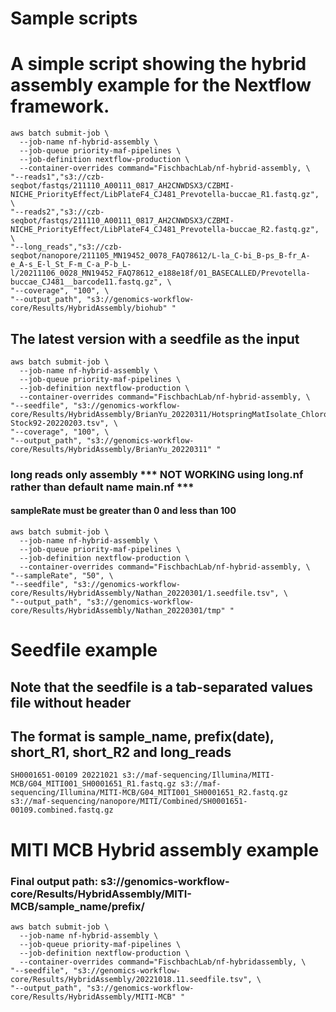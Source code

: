 Sample scripts
====================

# A simple script showing the hybrid assembly example for the Nextflow framework.


```{bash}
aws batch submit-job \
  --job-name nf-hybrid-assembly \
  --job-queue priority-maf-pipelines \
  --job-definition nextflow-production \
  --container-overrides command="FischbachLab/nf-hybrid-assembly, \
"--reads1","s3://czb-seqbot/fastqs/211110_A00111_0817_AH2CNWDSX3/CZBMI-NICHE_PriorityEffect/LibPlateF4_CJ481_Prevotella-buccae_R1.fastq.gz", \
"--reads2","s3://czb-seqbot/fastqs/211110_A00111_0817_AH2CNWDSX3/CZBMI-NICHE_PriorityEffect/LibPlateF4_CJ481_Prevotella-buccae_R2.fastq.gz", \
"--long_reads","s3://czb-seqbot/nanopore/211105_MN19452_0078_FAQ78612/L-la_C-bi_B-ps_B-fr_A-e_A-s_E-l_St_F-m_C-a_P-b_L-l/20211106_0028_MN19452_FAQ78612_e188e18f/01_BASECALLED/Prevotella-buccae_CJ481__barcode11.fastq.gz", \
"--coverage", "100", \
"--output_path", "s3://genomics-workflow-core/Results/HybridAssembly/biohub" "
```

## The latest version with a seedfile as the input
```{bash}
aws batch submit-job \
  --job-name nf-hybrid-assembly \
  --job-queue priority-maf-pipelines \
  --job-definition nextflow-production \
  --container-overrides command="FischbachLab/nf-hybrid-assembly, \
"--seedfile", "s3://genomics-workflow-core/Results/HybridAssembly/BrianYu_20220311/HotspringMatIsolate_Chloroflexus-Stock92-20220203.tsv", \
"--coverage", "100", \
"--output_path", "s3://genomics-workflow-core/Results/HybridAssembly/BrianYu_20220311" "
```

### long reads only assembly *** NOT WORKING using long.nf rather than default name main.nf ***
#### sampleRate must be greater than 0 and less than 100
```{bash}
aws batch submit-job \
  --job-name nf-hybrid-assembly \
  --job-queue priority-maf-pipelines \
  --job-definition nextflow-production \
  --container-overrides command="FischbachLab/nf-hybrid-assembly, \
"--sampleRate", "50", \
"--seedfile", "s3://genomics-workflow-core/Results/HybridAssembly/Nathan_20220301/1.seedfile.tsv", \
"--output_path", "s3://genomics-workflow-core/Results/HybridAssembly/Nathan_20220301/tmp" "
```

# Seedfile example
## Note that the seedfile is a tab-separated values file without header
## The format is sample_name, prefix(date), short_R1, short_R2 and long_reads

```{bash}
SH0001651-00109 20221021 s3://maf-sequencing/Illumina/MITI-MCB/G04_MITI001_SH0001651_R1.fastq.gz s3://maf-sequencing/Illumina/MITI-MCB/G04_MITI001_SH0001651_R2.fastq.gz s3://maf-sequencing/nanopore/MITI/Combined/SH0001651-00109.combined.fastq.gz
```
# MITI MCB Hybrid assembly example
### Final output path: s3://genomics-workflow-core/Results/HybridAssembly/MITI-MCB/sample_name/prefix/
```{bash}
aws batch submit-job \
  --job-name nf-hybrid-assembly \
  --job-queue priority-maf-pipelines \
  --job-definition nextflow-production \
  --container-overrides command="FischbachLab/nf-hybridassembly, \
"--seedfile", "s3://genomics-workflow-core/Results/HybridAssembly/20221018.11.seedfile.tsv", \
"--output_path", "s3://genomics-workflow-core/Results/HybridAssembly/MITI-MCB" "
```
